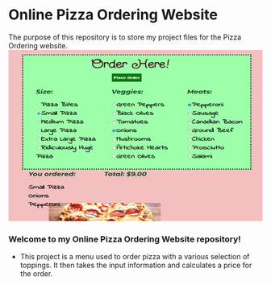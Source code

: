 # Online Pizza Ordering Website
The purpose of this repository is to store my project files for the Pizza Ordering website.
<img src="https://github.com/tbon27/JavaScript-Projects/blob/main/Pizza_Project/readmeSS1.png" width="550" height="340">

### Welcome to my Online Pizza Ordering Website repository!

- This project is a menu used to order pizza with a various selection of toppings. It then takes the input information and calculates a price for the order.
